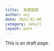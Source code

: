 ```yaml
---
title:  发展蓝图 
author: wsj 
date: 2022-02-06
category: Jekyll
layout: post
---
```


This is an draft page.
